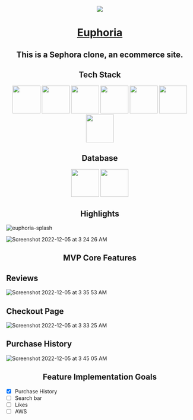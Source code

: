 <p align="center">
  <img src="https://user-images.githubusercontent.com/97000116/205624479-1d53937e-e123-4df5-ae7a-0bcfb3ab4e29.png" />
</p>
<h1 align="center"> 

[Euphoria](https://euphoria-uj4p.onrender.com)

</h1>


<h2 align="center"> This is a Sephora clone, an ecommerce site.</h2>

<h2 align="center"> Tech Stack </h2>

<div align="center">

[<img src="https://user-images.githubusercontent.com/105324675/190725431-5033a82c-51ff-4a9a-b9ff-48ad606a2a5e.svg" width="75" height="75">](https://www.javascript.com/) [<img src="https://user-images.githubusercontent.com/105324675/190726531-63e5fa0c-5e9a-4e12-a4df-ac578bdfefb3.svg" width="75" height="75">](https://whatwg.org/) [<img src="https://user-images.githubusercontent.com/105324675/190727242-21af03e1-b793-4257-bdc5-14996fb8da63.svg" width="75" height="75">](https://www.css3.com/) [<img src="https://user-images.githubusercontent.com/105324675/190727472-da7d5a51-ef2e-4f71-b90c-333debd2d147.svg" width="75" height="75">](https://reactjs.org/) [<img src="https://user-images.githubusercontent.com/105324675/190727697-f61e28b7-1597-4be0-9dc4-dbc443790f86.svg" width="75" height="75">](https://redux.js.org/) [<img src="https://user-images.githubusercontent.com/105324675/190729715-5aeed1a2-0914-413e-ac4b-de23aa7ed802.svg" width="75" height="75">](https://nodejs.org/en) [<img src="https://user-images.githubusercontent.com/105324675/190729918-773ddf18-90d3-4d52-aa81-c02731d413bf.svg" width="75" height="75">](https://www.npmjs.com/)

</div>

<h2 align="center"> Database </h2>

<div align="center">

[<img src="https://user-images.githubusercontent.com/105324675/190727354-8f322958-5b34-4c96-b052-358d06d0d9ef.svg" width="75" height="75">](https://www.postgresql.org/) [<img src="https://user-images.githubusercontent.com/105324675/190739700-864f937c-4e43-48ea-9216-00edb49d301d.svg" width="75" height="75">](https://sequelize.org/)

</div>

<h2 align="center"> Highlights </h2>


![euphoria-splash](https://user-images.githubusercontent.com/97000116/205626409-2a705bad-4b29-4b8d-a3c2-9ae1a2b8b2bd.png)


![Screenshot 2022-12-05 at 3 24 26 AM](https://user-images.githubusercontent.com/97000116/205626663-764d93d9-7a10-4a6f-b8b4-8e7faa03cba0.png)

<h2 align="center"> MVP Core Features </h2>

## Reviews
![Screenshot 2022-12-05 at 3 35 53 AM](https://user-images.githubusercontent.com/97000116/205627764-270e653b-654f-447f-b707-ea6d49bd8620.png)

## Checkout Page
![Screenshot 2022-12-05 at 3 33 25 AM](https://user-images.githubusercontent.com/97000116/205627392-099f1c1e-052e-40e9-8cc0-1a80bdc7c2cf.png)

## Purchase History
![Screenshot 2022-12-05 at 3 45 05 AM](https://user-images.githubusercontent.com/97000116/205629591-b400423b-ff1e-4f7b-a986-bfd43586b09e.png)


<h2 align="center">Feature Implementation Goals</h2>

- [x] Purchase History
- [ ] Search bar
- [ ] Likes
- [ ] AWS
